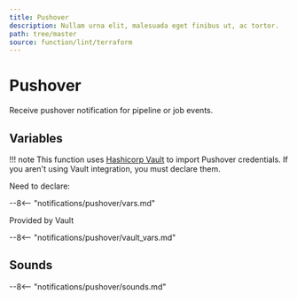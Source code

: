 ```yaml
---
title: Pushover
description: Nullam urna elit, malesuada eget finibus ut, ac tortor.
path: tree/master
source: function/lint/terraform
---
```


# Pushover

Receive pushover notification for pipeline or job events.

## Variables

!!! note
    This function uses [Hashicorp Vault](https://www.vaultproject.io/) to import Pushover credentials.  If you aren't using Vault integration, you must declare them.

Need to declare:

--8<-- "notifications/pushover/vars.md"

Provided by Vault

--8<-- "notifications/pushover/vault_vars.md"

## Sounds

--8<-- "notifications/pushover/sounds.md"
